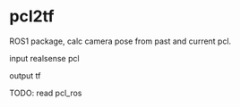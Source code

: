# pcl2tf
ROS1 package, calc camera pose from past and current pcl.

input
realsense pcl

output
tf

TODO:
read pcl_ros
